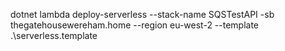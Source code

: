 dotnet lambda deploy-serverless --stack-name SQSTestAPI -sb thegatehousewereham.home --region eu-west-2 --template .\serverless.template
